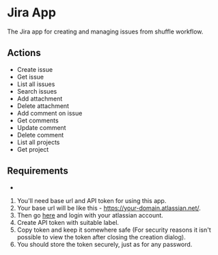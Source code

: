# Jira App

The Jira app for creating and managing issues from shuffle workflow.

## Actions

- Create issue
- Get issue
- List all issues
- Search issues
- Add attachment
- Delete attachment
- Add comment on issue
- Get comments
- Update comment
- Delete comment
- List all projects
- Get project

## Requirements
- 
1. You'll need base url and API token for using this app.
2. Your base url will be like this - https://your-domain.atlassian.net/.
3. Then go [here](https://id.atlassian.com/manage-profile/security/api-tokens) and login with your atlassian account.
4. Create API token with suitable label.
5. Copy token and keep it somewhere safe (For security reasons it isn't possible to view the token after closing the creation dialog).
6. You should store the token securely, just as for any password.
